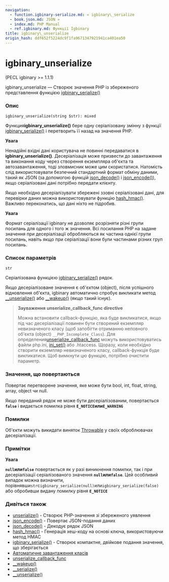 ```yaml
---
navigation:
  - function.igbinary-serialize.md: « igbinary\_serialize
  - book.json.md: JSON »
  - index.md: PHP Manual
  - ref.igbinary.md: Функції Igbinary
title: igbinary\_unserialize
origin_hash: ddf652f5224dc9f1fa9671347921941ca401ea50
---
```

# igbinary\_unserialize

(PECL igbinary >= 1.1.1)

igbinary\_unserialize — Створює значення PHP із збереженого представлення функцією [igbinary\_serialize()](function.igbinary-serialize.md)

### Опис

```methodsynopsis
igbinary_unserialize(string $str): mixed
```

Функция**igbinary\_unserialize()** бере одну серіалізовану змінну з функції [igbinary\_serialize()](function.igbinary-serialize.md) і перетворить її назад на значення PHP.

**Увага**

Ненадійні вхідні дані користувача не повинні передаватися в **igbinary\_unserialize()**. Десеріалізація може призвести до завантаження та виконання коду через створення екземпляра об'єкта та автозавантаження, тоді зловмисник може цим скористатися. Натомість слід використовувати безпечний стандартний формат обміну даними, такий як JSON (за допомогою функцій [json\_decode()](function.json-decode.md) і [json\_encode()](function.json-encode.md)), якщо серіалізовані дані потрібно передати клієнту.

Якщо необхідно десеріалізувати збережені ззовні серіалізовані дані, для перевірки даних можна використовувати функцію [hash\_hmac()](function.hash-hmac.md). Важливо переконатись, що дані ніхто не підробив.

**Увага**

Формат серіалізації igbinary не дозволяє розрізняти різні групи посилань для одного і того ж значення. Всі посилання PHP на задане значення при десеріалізації обробляються як частина однієї групи посилань, навіть якщо при серіалізації вони були частинами різних груп посилань.

### Список параметрів

`str`

Серіалізована функцією [igbinary\_serialize()](function.igbinary-serialize.md) рядок.

Якщо десеріалізоване значення є об'єктом (object), після успішного відновлення об'єкта, igbinary автоматично спробує викликати метод [\_\_unserialize()](language.oop5.magic.md#object.unserialize) або [\_\_wakeup()](language.oop5.magic.md#object.wakeup) (якщо такий існує).

> **Зауваження** **unserialize\_callback\_func directive**
> 
> Можна встановити callback-функцію, яка буде викликатися, якщо під час десеріалізації повинен бути створений екземпляр невизначеного класу (щоб запобігти отриманню неповного об'єкта (object) `__PHP_Incomplete_Class`). Для определения[unserialize\_callback\_func](var.configuration.md#ini.unserialize-callback-func) можуть використовуватись файли php.ini, [ini\_set()](function.ini-set.md) або .htaccess. Щоразу, коли необхідно створити екземпляр невизначеного класу, callback-функція буде викликатися. Щоб вимкнути цю функцію, потрібно очистити параметр.

### Значення, що повертаються

Повертає перетворене значення, яке може бути bool, int, float, string, array, object чи null.

Якщо переданий рядок не може бути десеріалізованим, повертається **`false`** і видається помилка рівня **`E_NOTICE`**или**`E_WARNING`**

### Помилки

Об'єкти можуть викидати виняток [Throwable](class.throwable.md) у своїх оброблювачах десеріалізації.

### Примітки

**Увага**

**`null`**или**`false`** повертається як у разі виникнення помилки, так і при десеріалізації серіалізованого значення **`null`**или**`false`**. Цей особливий випадок можна визначити, порівнявши`str`с`igbinary_serialize(null)`или`igbinary_serialize(false)` або обробивши видану помилку рівня **`E_NOTICE`**

### Дивіться також

-   [unserialize()](function.unserialize.md) \- Створює PHP-значення зі збереженого уявлення
-   [json\_encode()](function.json-encode.md) \- Повертає JSON-подання даних
-   [json\_decode()](function.json-decode.md) \- Декодує рядок JSON
-   [hash\_hmac()](function.hash-hmac.md) \- Генерація хеш-коду на основі ключа, використовуючи метод HMAC
-   [igbinary\_serialize()](function.igbinary-serialize.md) \- Створює компактне, двійкове подання значення, що зберігається
-   [Автоматичне завантаження класів](language.oop5.autoload.md)
-   [unserialize\_callback\_func](var.configuration.md#ini.unserialize-callback-func)
-   [\_\_wakeup()](language.oop5.magic.md#object.wakeup)
-   [\_\_serialize()](language.oop5.magic.md#object.serialize)
-   [\_\_unserialize()](language.oop5.magic.md#object.unserialize)
